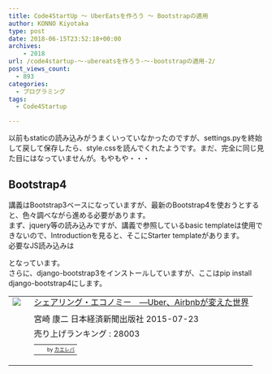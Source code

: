 ```yaml
---
title: Code4StartUp ～ UberEatsを作ろう ～ Bootstrapの適用
author: KONNO Kiyotaka
type: post
date: 2018-06-15T23:52:18+00:00
archives:
    - 2018
url: /code4startup-～-ubereatsを作ろう-～-bootstrapの適用-2/
post_views_count:
  - 893
categories:
  - プログラミング
tags:
  - Code4Startup

---
```

以前もstaticの読み込みがうまくいっていなかったのですが、settings.pyを終始して戻して保存したら、style.cssを読んでくれたようです。まだ、完全に同じ見た目にはなっていませんが。もやもや・・・

## Bootstrap4

講義はBootstrap3ベースになっていますが、最新のBootstrap4を使おうとすると、色々調べながら進める必要があります。  
まず、jquery等の読み込みですが、講義で参照しているbasic templateは使用できないので、Introductionを見ると、そこにStarter templateがあります。  
必要なJS読み込みは

> <script src=&#8221;https://code.jquery.com/jquery-3.3.1.slim.min.js&#8221; integrity=&#8221;sha384-q8i/X+965DzO0rT7abK41JStQIAqVgRVzpbzo5smXKp4YfRvH+8abtTE1Pi6jizo&#8221; crossorigin=&#8221;anonymous&#8221;></script>  
> <script src=&#8221;https://cdnjs.cloudflare.com/ajax/libs/popper.js/1.14.3/umd/popper.min.js&#8221; integrity=&#8221;sha384-ZMP7rVo3mIykV+2+9J3UJ46jBk0WLaUAdn689aCwoqbBJiSnjAK/l8WvCWPIPm49&#8243; crossorigin=&#8221;anonymous&#8221;></script>  
> <script src=&#8221;https://stackpath.bootstrapcdn.com/bootstrap/4.1.1/js/bootstrap.min.js&#8221; integrity=&#8221;sha384-smHYKdLADwkXOn1EmN1qk/HfnUcbVRZyYmZ4qpPea6sjB/pTJ0euyQp0Mk8ck+5T&#8221; crossorigin=&#8221;anonymous&#8221;></script>

となっています。  
さらに、django-bootstrap3をインストールしていますが、ここはpip install django-bootstrap4にします。

<table style="border: currentcolor;" border="0" cellpadding="5">
  <tr>
    <td style="border: currentcolor;" valign="top">
      <a href="https://www.amazon.co.jp/exec/obidos/ASIN/4532320186/jqinglong-22/" target="_blank" rel="noopener"><img style="margin-right: 10px;" src="https://i0.wp.com/images-fe.ssl-images-amazon.com/images/I/51OxNhG-s-L._SL160_.jpg?ssl=1" border="0" data-recalc-dims="1" /></a>
    </td>
    <td style="border: currentcolor; text-align: left;" valign="top">
      <div class="kaerebalink-name" style="line-height: 120%; margin-bottom: 10px;">
        <a href="https://www.amazon.co.jp/exec/obidos/ASIN/4532320186/jqinglong-22/" target="_blank" rel="noopener">シェアリング・エコノミー　―Uber、Airbnbが変えた世界</a>
      </div>
      <div class="kaerebalink-detail" style="margin-bottom: 5px;">
        宮崎 康二 日本経済新聞出版社 2015-07-23
      </div>
      <div class="kaerebalink-salesranking" style="margin-bottom: 5px;">
        売り上げランキング : 28003
      </div>
      <table style="border: currentcolor; margin-top: 10px;">
        <tr>
          <td style="border: currentcolor; text-align: left;">
          </td>
          <td style="border: currentcolor; padding-left: 10px; font-size: x-small; vertical-align: bottom;">
            by <a href="https://kaereba.com" target="_blank" rel="nofollow noopener">カエレバ</a>
          </td>
        </tr>
      </table>
    </td>
  </tr>
</table>